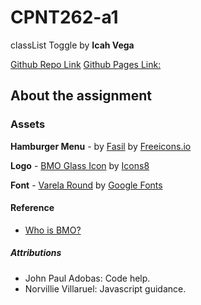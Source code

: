 # CPNT262-a1
classList Toggle by **Icah Vega**

[Github Repo Link](https://github.com/Icahpv/cpnt262-a1.git)
[Github Pages Link:](https://icahpv.github.io/cpnt262-a1/) 

## About the assignment



### Assets

**Hamburger Menu** - by [Fasil](https://freeicons.io/profile/722) by [Freeicons.io](https://freeicons.io/)

**Logo** - [BMO Glass Icon](https://icons8.com/icon/hOrSXhBz2aOQ/bmo) by [Icons8](https://icons8.com/)

**Font** - [Varela Round](https://fonts.google.com/specimen/Varela+Round?query=varela) by [Google Fonts](https://fonts.google.com/)

#### Reference

- [Who is BMO?](https://adventuretime.fandom.com/wiki/BMO)

##### Attributions

- John Paul Adobas: Code help.
- Norvillie Villaruel: Javascript guidance.


